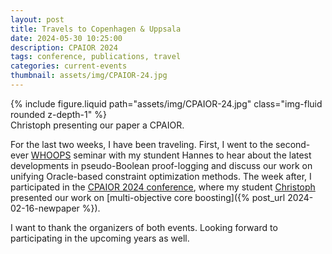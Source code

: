 ```yaml
---
layout: post
title: Travels to Copenhagen & Uppsala
date: 2024-05-30 10:25:00
description: CPAIOR 2024
tags: conference, publications, travel
categories: current-events
thumbnail: assets/img/CPAIOR-24.jpg
---
```


<div class="row mt-3">
    <div class="col-sm mt-3 mt-md-0">
        {% include figure.liquid path="assets/img/CPAIOR-24.jpg" class="img-fluid rounded z-depth-1" %}
    </div>
</div>
<div class="caption">
Christoph presenting our paper a CPAIOR. 
</div>

For the last two weeks, I have been traveling. First, I went to the second-ever [WHOOPS](https://jakobnordstrom.se/WHOOPS24/) seminar with my stundent Hannes to hear about the latest developments in pseudo-Boolean proof-logging and discuss our work on unifying Oracle-based constraint optimization methods.
The week after, I participated in the [CPAIOR 2024 conference](https://sites.google.com/view/cpaior2024), where my student [Christoph](https://christophjabs.info/) presented our work on [multi-objective core boosting]({% post_url 2024-02-16-newpaper %}).

I want to thank the organizers of both events. Looking forward to participating in the upcoming years as well.
